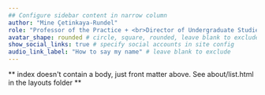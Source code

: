 ```yaml
---
## Configure sidebar content in narrow column
author: "Mine Çetinkaya-Rundel"
role: "Professor of the Practice + <br>Director of Undergraduate Studies"
avatar_shape: rounded # circle, square, rounded, leave blank to exclude
show_social_links: true # specify social accounts in site config
audio_link_label: "How to say my name" # leave blank to exclude
---
```


** index doesn't contain a body, just front matter above.
See about/list.html in the layouts folder **